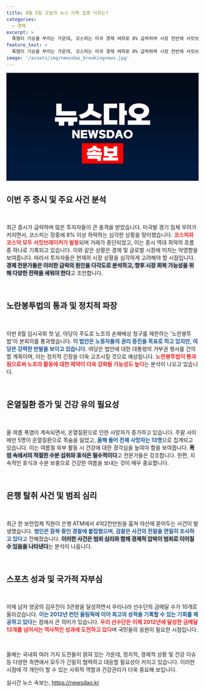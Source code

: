```yaml
---
title: 8월 5일 오늘의 뉴스 이목 집중 이유는?
categories:
  - 경제
excerpt: >
  폭염이 기승을 부리는 가운데, 코스피는 미국 경제 여파로 8% 급락하며 시장 전반에 서킷브레이커가 발동했습니다. 노란봉투법이 야당 단독 처리로 통과하며 정국의 긴장감이 높아지고, 김우진 선수의 3관왕 등극으로 스포츠 소식도 이어집니다. 클릭해 더 자세한 내용을 확인하세요!
feature_text: >
  폭염이 기승을 부리는 가운데, 코스피는 미국 경제 여파로 8% 급락하며 시장 전반에 서킷브레이커가 발동했습니다. 노란봉투법이 야당 단독 처리로 통과하며 정국의 긴장감이 높아지고, 김우진 선수의 3관왕 등극으로 스포츠 소식도 이어집니다. 클릭해 더 자세한 내용을 확인하세요!
image: '/assets/img/newsdao_breakingnews.jpg'
---
```


<p><img src="/assets/img/newsdao_breakingnews.jpg" alt="pcversion 속보" /></p>

<h2 data-ke-size="size26">이번 주 증시 및 주요 사건 분석</h2>

<p data-ke-size="size16">&nbsp;</p> 

<p>최근 증시가 급락하며 많은 투자자들이 큰 충격을 받았습니다. 미국발 경기 침체 우려가 커지면서, 코스피는 장중에 8% 이상 하락하는 심각한 상황을 맞이했습니다. <b><span style="color: #ee2323;">코스피와 코스닥 모두 서킷브레이커가 발동</span></b>되며 거래가 중단되었고, 이는 증시 역대 최악의 흐름 중 하나로 기록되고 있습니다. 이와 같은 상황은 경제 및 글로벌 시장에 미치는 악영향을 보여줍니다. 따라서 투자자들은 현재의 시장 상황을 심각하게 고려해야 할 시점입니다. <b><span style="background-color: #21538527;">경제 전문가들은 이러한 급락의 원인을 다각도로 분석하고, 향후 시장 회복 가능성을 위해 다양한 전략을 세워야 한다</span></b>고 조언합니다. </p>

<p data-ke-size="size16">&nbsp;</p>

<h2 data-ke-size="size26">노란봉투법의 통과 및 정치적 파장</h2>

<p data-ke-size="size16">&nbsp;</p>

<p>이번 8월 임시국회 첫 날, 야당이 주도로 노조의 손해배상 청구를 제한하는 '노란봉투법'이 본회의를 통과했습니다. <b><span style="color: #1a5490;">이 법안은 노동자들의 권리 증진을 목표로 하고 있지만, 여당은 강력한 반발을 보이고 있습니다.</span></b> 여당은 법안에 대한 대통령의 거부권 행사를 건의할 계획이며, 이는 정치적 긴장을 더욱 고조시킬 것으로 예상됩니다. <b><span style="color: #ee2323;">노란봉투법이 통과됨으로써 노조의 활동에 대한 제약이 더욱 강화될 가능성도 높다</span></b>는 분석이 나오고 있습니다.</p>

<p data-ke-size="size16">&nbsp;</p>

<h2 data-ke-size="size26">온열질환 증가 및 건강 유의 필요성</h2>

<p data-ke-size="size16">&nbsp;</p>

<p>올 여름 폭염이 계속되면서, 온열질환으로 인한 사망자가 증가하고 있습니다. 주말 사이에만 5명이 온열질환으로 목숨을 잃었고, <b><span style="color: #1a5490;">올해 들어 전체 사망자는 13명</span></b>으로 집계되고 있습니다. 이는 여름철 외부 활동 시 건강에 대한 경각심을 높여야 함을 보여줍니다. <b><span style="background-color: #21538527;">폭염 속에서의 적절한 수분 섭취와 휴식은 필수적이다</span></b>고 전문가들은 강조합니다. 한편, 지속적인 휴식과 수분 보충으로 건강한 여름을 보내는 것이 매우 중요합니다.</p>

<p data-ke-size="size16">&nbsp;</p>

<h2 data-ke-size="size26">은행 탈취 사건 및 범죄 심리</h2>

<p data-ke-size="size16">&nbsp;</p>

<p>최근 한 보안업체 직원이 은행 ATM에서 4억2천만원을 훔쳐 야산에 묻어두는 사건이 발생했습니다. <b><span style="color: #1a5490;">범인은 잠복 중인 경찰에 붙잡혔으며, 검찰은 사건의 전말을 면밀히 조사하고 있다</span></b>고 전해졌습니다. <b><span style="background-color: #21538527;">이러한 사건은 범죄 심리와 함께 경제적 압박이 범죄로 이어질 수 있음을 나타낸다</span></b>는 분석이 나옵니다. </p>

<p data-ke-size="size16">&nbsp;</p>

<h2 data-ke-size="size26">스포츠 성과 및 국가적 자부심</h2>

<p data-ke-size="size16">&nbsp;</p>

<p>어제 남자 양궁의 김우진이 3관왕을 달성하면서 우리나라 선수단의 금메달 수가 10개로 올라갔습니다. <b><span style="color: #1a5490;">이는 2012년 런던 올림픽에 이어 최고의 성적을 기록할 수 있는 기회를 제공하고 있다</span></b>는 점에서 큰 의미가 있습니다. <b><span style="color: #ee2323;">우리 선수단은 이제 2012년에 달성한 금메달 13개를 넘어서는 역사적인 성과에 도전하고 있다</span></b>며 국민들의 응원이 필요한 시점입니다.</p>

<p data-ke-size="size16">&nbsp;</p>

<p>올해는 국내외 여러 가지 도전들이 얽혀 있는 가운데, 정치적, 경제적 상황 및 건강 이슈 등 다양한 측면에서 모두가 긴밀히 협력하고 대응할 필요성이 커지고 있습니다. 이러한 시점에 각 개인이 할 수 있는 사회적 역할과 건강관리가 더욱 중요해 보입니다.</p>
실시간 뉴스 속보는, <a href="https://newsdao.kr" rel="dofollow">https://newsdao.kr</a>


